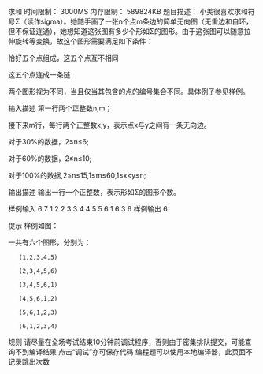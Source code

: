 求和
时间限制： 3000MS
内存限制： 589824KB
题目描述：
小美很喜欢求和符号Σ（读作sigma）。她随手画了一张n个点m条边的简单无向图（无重边和自环，但不保证连通），她想知道这张图有多少个形如Σ的图形。由于这张图可以随意拉伸旋转等变换，故这个图形需要满足如下条件：

恰好五个点组成，这五个点互不相同

这五个点连成一条链

两个图形视为不同，当且仅当其包含的点的编号集合不同。具体例子参见样例。



输入描述
第一行两个正整数n,m；

接下来m行，每行两个正整数x,y，表示点x与y之间有一条无向边。

对于30%的数据，2≤n≤6;

对于60%的数据，2≤n≤10;

对于100%的数据,2≤n≤15,1≤m≤60,1≤x<y≤n;



输出描述
输出一行一个正整数，表示形如Σ的图形个数。


样例输入
6 7
1 2
2 3
3 4
4 5
5 6
1 6
3 6
样例输出
6

提示
样例如图：



一共有六个图形，分别为：

       (1,2,3,4,5)

       (2,3,4,5,6)

       (3,4,5,6,1)

       (4,5,6,1,2)

       (5,6,1,2,3)

       (6,1,2,3,4)

规则
请尽量在全场考试结束10分钟前调试程序，否则由于密集排队提交，可能查询不到编译结果
点击“调试”亦可保存代码
编程题可以使用本地编译器，此页面不记录跳出次数
